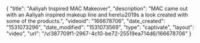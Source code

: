 {
    "title": "Aaliyah Inspired MAC Makeover",
    "description": "MAC came out with an Aaliyah inspired makeup line and here\u2019s a look created with some of the products.",
    "videoid": "166678706",
    "date_created": "1531073296",
    "date_modified": "1531073569",
    "type": "captivate",
    "layout": "video",
    "url": "\/v\/387709f1-2967-4c10-be72-25519ea714d6\/166678706"
}